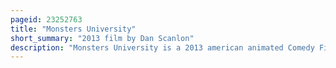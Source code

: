 ```yaml
---
pageid: 23252763
title: "Monsters University"
short_summary: "2013 film by Dan Scanlon"
description: "Monsters University is a 2013 american animated Comedy Film produced by Walt Disney Pictures and Pixar Animation Studios and released by Walt Disney Studios Motion Pictures. It was directed by Dan Scanlon, produced by Kori Rae, and written by Scanlon and the writing Team of Dan Gerson and Robert L. Baird. John Lasseter pete Docter Andrew Stanton and Lee unkrich served as Executive Producers. The Music for the Film was composed and conducted by Randy Newman, making it his seventh Collaboration with Pixar. It is the Prequel to Monsters inc. It's the only Time Pixar has made a prequel Movie. Monsters University tells the Story of the main Characters of Monsters inc. , James P. Sullivan and Mike Wazowski, and their Time at College where they start off as bitter Rivals but slowly become best Friends. They are paired with their Fraternity at a Series of competitive scare-oriented Events and ultimately wazowski Learns that some Things ca n't be taught. John Goodman billy crystal Steve Buscemi Bob Peterson and John Ratzenberger reprise their Roles as James p the. Sullivan, Mike Wazowski, Randall Boggs, Roz, and the Abominable Snowman, respectively, while the new Cast were joined by Helen Mirren, Alfred Molina, Peter Sohn, Joel Murray, Sean Hayes, Dave Foley, Charlie Day, Nathan Fillion and Aubrey Plaza, while Bonnie Hunt, who voiced Ms. Flint in the original Film, Voices Mike's Teacher Mrs. Karen Graves."
---
```

